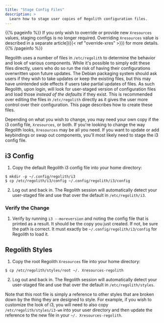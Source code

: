 ```yaml
---
title: "Stage Config Files"
description: >
  Learn how to stage user copies of Regolith configuration files.
---
```


{{% pageinfo %}}
If you only wish to override or provide new `Xresources` values, staging configs is no longer required. Overriding `Xresources` value is described in a separate article]({{< ref "override-xres" >}}) for more details.
{{% /pageinfo %}}

Regolith uses a number of files in `/etc/regolith` to determine the behavior and look of various components. While it's possible to simply edit these files directly, users who do so run the risk of having their configurations overwritten upon future updates. The Debian packaging system should ask users if they wish to take updates or keep the existing files, but this may have unintended side effects if users take partial updates of files. As such Regolith, upon login, will look for user-staged version of configuration files and load those _instead of the defaults_ if they exist. This is recommended over editing the files in `/etc/regolith` directly as it gives the user more control over their configuration. This page describes how to create these files.

Depending on what you wish to change, you may need your own copy if the i3 config file, `Xresources`, or both. If you're looking to change the way Regolith looks, `Xresources` may be all you need. If you want to update or add keybindings or swap out components, you'll most likely need to stage the i3 config file.

## i3 Config

1. Copy the default Regolith i3 config file into your home directory:

```
$ mkdir -p ~/.config/regolith/i3
$ cp /etc/regolith/i3/config ~/.config/regolith/i3/config
```

2. Log out and back in. The Regolith session will automatically detect your user-staged file and use that over the default in `/etc/regolith/i3`.

### Verify the Change

1. Verify by running `i3 --moreversion` and noting the config file that is printed as a result. It should be the copy you just created. If not, be sure the path is correct. It must exactly be `~/.config/regolith/i3/config` for Regolith to load it.

## Regolith Styles

1. Copy the root Regolith `Xresources` file into your home directory:

```
$ cp /etc/regolith/styles/root ~/. Xresources-regolith
```

2. Log out and back in. The Regolith session will automatically detect your user-staged file and use that over the default in `/etc/regolith/styles`.

Note that this root file is simply a reference to other styles that are broken down by the thing they are designed to style. For example, if you wish to customize the look of i3, you will need to also copy `/etc/regolith/styles/i3-wm` into your user directory and then update the reference to the new file in your `~/. Xresources-regolith`.
